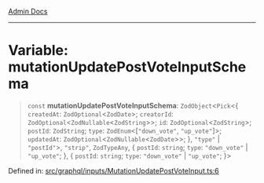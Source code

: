 [Admin Docs](/)

***

# Variable: mutationUpdatePostVoteInputSchema

> `const` **mutationUpdatePostVoteInputSchema**: `ZodObject`\<`Pick`\<\{ `createdAt`: `ZodOptional`\<`ZodDate`\>; `creatorId`: `ZodOptional`\<`ZodNullable`\<`ZodString`\>\>; `id`: `ZodOptional`\<`ZodString`\>; `postId`: `ZodString`; `type`: `ZodEnum`\<\[`"down_vote"`, `"up_vote"`\]\>; `updatedAt`: `ZodOptional`\<`ZodNullable`\<`ZodDate`\>\>; \}, `"type"` \| `"postId"`\>, `"strip"`, `ZodTypeAny`, \{ `postId`: `string`; `type`: `"down_vote"` \| `"up_vote"`; \}, \{ `postId`: `string`; `type`: `"down_vote"` \| `"up_vote"`; \}\>

Defined in: [src/graphql/inputs/MutationUpdatePostVoteInput.ts:6](https://github.com/Sourya07/talawa-api/blob/4e4298c85a0d2c28affa824f2aab7ec32b5f3ac5/src/graphql/inputs/MutationUpdatePostVoteInput.ts#L6)
